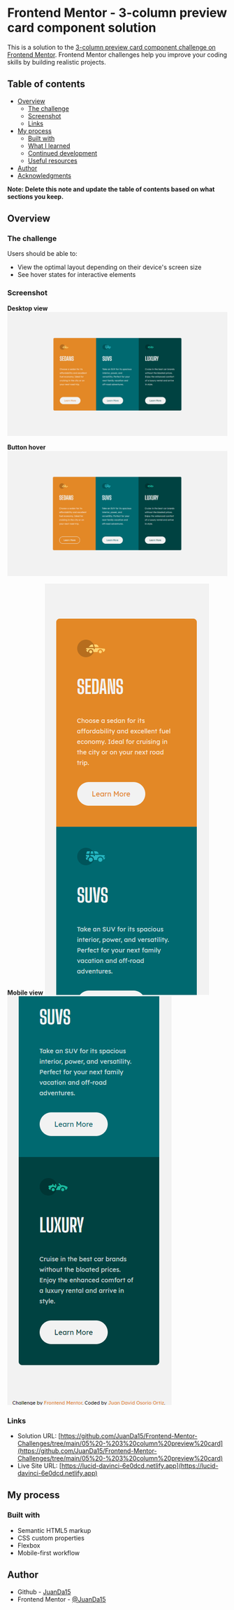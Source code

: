 # Frontend Mentor - 3-column preview card component solution

This is a solution to the [3-column preview card component challenge on Frontend Mentor](https://www.frontendmentor.io/challenges/3column-preview-card-component-pH92eAR2-). Frontend Mentor challenges help you improve your coding skills by building realistic projects. 

## Table of contents

- [Overview](#overview)
  - [The challenge](#the-challenge)
  - [Screenshot](#screenshot)
  - [Links](#links)
- [My process](#my-process)
  - [Built with](#built-with)
  - [What I learned](#what-i-learned)
  - [Continued development](#continued-development)
  - [Useful resources](#useful-resources)
- [Author](#author)
- [Acknowledgments](#acknowledgments)

**Note: Delete this note and update the table of contents based on what sections you keep.**

## Overview

### The challenge

Users should be able to:

- View the optimal layout depending on their device's screen size
- See hover states for interactive elements

### Screenshot
**Desktop view**
![](./assets/images/screenshots/1.png)

**Button hover**
![](./assets/images/screenshots/11.png)

**Mobile view**
![](./assets/images/screenshots/2.png)
![](./assets/images/screenshots/22.png)

### Links

- Solution URL: [https://github.com/JuanDa15/Frontend-Mentor-Challenges/tree/main/05%20-%203%20column%20preview%20card](https://github.com/JuanDa15/Frontend-Mentor-Challenges/tree/main/05%20-%203%20column%20preview%20card)
- Live Site URL: [https://lucid-davinci-6e0dcd.netlify.app](https://lucid-davinci-6e0dcd.netlify.app)

## My process

### Built with

- Semantic HTML5 markup
- CSS custom properties
- Flexbox
- Mobile-first workflow

## Author

- Github - [JuanDa15](https://github.com/JuanDa15)
- Frontend Mentor - [@JuanDa15](https://www.frontendmentor.io/profile/yourusername)